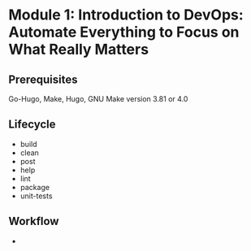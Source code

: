 # Module 1: Introduction to DevOps: Automate Everything to Focus on What Really Matters
## Prerequisites
Go-Hugo, Make, Hugo, GNU Make version 3.81 or 4.0
## Lifecycle
* build
* clean
* post
* help
* lint
* package
* unit-tests
## Workflow
* 